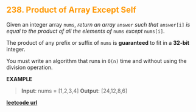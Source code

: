 <h2 style="color:#F90;">238. Product of Array Except Self</h2>

Given an integer array `nums`, *return an array* `answer` *such that* `answer[i]` *is equal to the product of all the elements of* `nums` *except* `nums[i]`.

The product of any prefix or suffix of `nums` is **guaranteed** to fit in a **32-bit** integer.

You must write an algorithm that runs in `O(n)` time and without using the division operation.

**EXAMPLE**
>**Input**: nums = [1,2,3,4]
**Output**: [24,12,8,6]

**[leetcode url](https://leetcode.com/problems/product-of-array-except-self/description)**